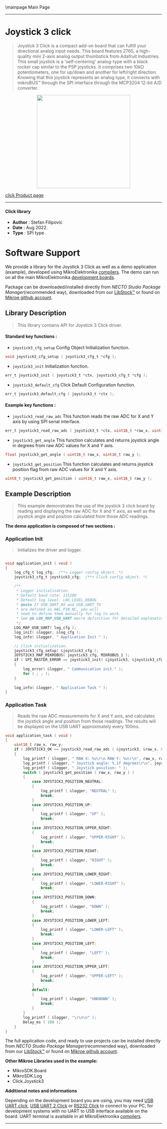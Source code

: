 \mainpage Main Page

---
# Joystick 3 click

> Joystick 3 Click is a compact add-on board that can fulfill your directional analog input needs. This board features 2765, a high-quality mini 2-axis analog output thumbstick from Adafruit Industries. This small joystick is a 'self-centering' analog-type with a black rocker cap similar to the PSP joysticks. It comprises two 10kΩ potentiometers, one for up/down and another for left/right direction. Knowing that this joystick represents an analog type, it connects with mikroBUS™ through the SPI interface through the MCP3204 12-bit A/D converter.

<p align="center">
  <img src="https://download.mikroe.com/images/click_for_ide/joystick3_click.png" height=300px>
</p>

[click Product page](https://www.mikroe.com/joystick-3-click)

---


#### Click library

- **Author**        : Stefan Filipovic
- **Date**          : Aug 2022.
- **Type**          : SPI type


# Software Support

We provide a library for the Joystick 3 Click
as well as a demo application (example), developed using MikroElektronika
[compilers](https://www.mikroe.com/necto-studio).
The demo can run on all the main MikroElektronika [development boards](https://www.mikroe.com/development-boards).

Package can be downloaded/installed directly from *NECTO Studio Package Manager*(recommended way), downloaded from our [LibStock&trade;](https://libstock.mikroe.com) or found on [Mikroe github account](https://github.com/MikroElektronika/mikrosdk_click_v2/tree/master/clicks).

## Library Description

> This library contains API for Joystick 3 Click driver.

#### Standard key functions :

- `joystick3_cfg_setup` Config Object Initialization function.
```c
void joystick3_cfg_setup ( joystick3_cfg_t *cfg );
```

- `joystick3_init` Initialization function.
```c
err_t joystick3_init ( joystick3_t *ctx, joystick3_cfg_t *cfg );
```

- `joystick3_default_cfg` Click Default Configuration function.
```c
err_t joystick3_default_cfg ( joystick3_t *ctx );
```

#### Example key functions :

- `joystick3_read_raw_adc` This function reads the raw ADC for X and Y axis by using SPI serial interface.
```c
err_t joystick3_read_raw_adc ( joystick3_t *ctx, uint16_t *raw_x, uint16_t *raw_y );
```

- `joystick3_get_angle` This function calculates and returns joystick angle in degrees from raw ADC values for X and Y axis.
```c
float joystick3_get_angle ( uint16_t raw_x, uint16_t raw_y );
```

- `joystick3_get_position` This function calculates and returns joystick position flag from raw ADC values for X and Y axis.
```c
uint8_t joystick3_get_position ( uint16_t raw_x, uint16_t raw_y );
```

## Example Description

> This example demonstrates the use of the joystick 3 click board by reading
and displaying the raw ADC for X and Y axis, as well as the joystick angle and position
calculated from those ADC readings.

**The demo application is composed of two sections :**

### Application Init

> Initializes the driver and logger.

```c

void application_init ( void )
{
    log_cfg_t log_cfg;  /**< Logger config object. */
    joystick3_cfg_t joystick3_cfg;  /**< Click config object. */

    /** 
     * Logger initialization.
     * Default baud rate: 115200
     * Default log level: LOG_LEVEL_DEBUG
     * @note If USB_UART_RX and USB_UART_TX 
     * are defined as HAL_PIN_NC, you will 
     * need to define them manually for log to work. 
     * See @b LOG_MAP_USB_UART macro definition for detailed explanation.
     */
    LOG_MAP_USB_UART( log_cfg );
    log_init( &logger, &log_cfg );
    log_info( &logger, " Application Init " );

    // Click initialization.
    joystick3_cfg_setup( &joystick3_cfg );
    JOYSTICK3_MAP_MIKROBUS( joystick3_cfg, MIKROBUS_1 );
    if ( SPI_MASTER_ERROR == joystick3_init( &joystick3, &joystick3_cfg ) )
    {
        log_error( &logger, " Communication init." );
        for ( ; ; );
    }
    
    log_info( &logger, " Application Task " );
}

```

### Application Task

> Reads the raw ADC measurements for X and Y axis, and calculates the joystick angle and position
from those readings. The results will be displayed on the USB UART approximately every 100ms.

```c
void application_task ( void )
{
    uint16_t raw_x, raw_y;
    if ( JOYSTICK3_OK == joystick3_read_raw_adc ( &joystick3, &raw_x, &raw_y ) )
    {
        log_printf ( &logger, " RAW X: %u\r\n RAW Y: %u\r\n", raw_x, raw_y );
        log_printf ( &logger, " Joystick angle: %.1f degrees\r\n", joystick3_get_angle ( raw_x, raw_y ) );
        log_printf ( &logger, " Joystick position: " );
        switch ( joystick3_get_position ( raw_x, raw_y ) )
        {
            case JOYSTICK3_POSITION_NEUTRAL:
            {
                log_printf ( &logger, "NEUTRAL" );
                break;
            }
            case JOYSTICK3_POSITION_UP:
            {
                log_printf ( &logger, "UP" );
                break;
            }
            case JOYSTICK3_POSITION_UPPER_RIGHT:
            {
                log_printf ( &logger, "UPPER-RIGHT" );
                break;
            }
            case JOYSTICK3_POSITION_RIGHT:
            {
                log_printf ( &logger, "RIGHT" );
                break;
            }
            case JOYSTICK3_POSITION_LOWER_RIGHT:
            {
                log_printf ( &logger, "LOWER-RIGHT" );
                break;
            }
            case JOYSTICK3_POSITION_DOWN:
            {
                log_printf ( &logger, "DOWN" );
                break;
            }
            case JOYSTICK3_POSITION_LOWER_LEFT:
            {
                log_printf ( &logger, "LOWER-LEFT" );
                break;
            }
            case JOYSTICK3_POSITION_LEFT:
            {
                log_printf ( &logger, "LEFT" );
                break;
            }
            case JOYSTICK3_POSITION_UPPER_LEFT:
            {
                log_printf ( &logger, "UPPER-LEFT" );
                break;
            }
            default:
            {
                log_printf ( &logger, "UNKNOWN" );
                break;
            }
        }
        log_printf ( &logger, "\r\n\n" );
        Delay_ms ( 100 );
    }
}
```

The full application code, and ready to use projects can be installed directly from *NECTO Studio Package Manager*(recommended way), downloaded from our [LibStock&trade;](https://libstock.mikroe.com) or found on [Mikroe github account](https://github.com/MikroElektronika/mikrosdk_click_v2/tree/master/clicks).

**Other Mikroe Libraries used in the example:**

- MikroSDK.Board
- MikroSDK.Log
- Click.Joystick3

**Additional notes and informations**

Depending on the development board you are using, you may need
[USB UART click](https://www.mikroe.com/usb-uart-click),
[USB UART 2 Click](https://www.mikroe.com/usb-uart-2-click) or
[RS232 Click](https://www.mikroe.com/rs232-click) to connect to your PC, for
development systems with no UART to USB interface available on the board. UART
terminal is available in all MikroElektronika
[compilers](https://shop.mikroe.com/compilers).

---
